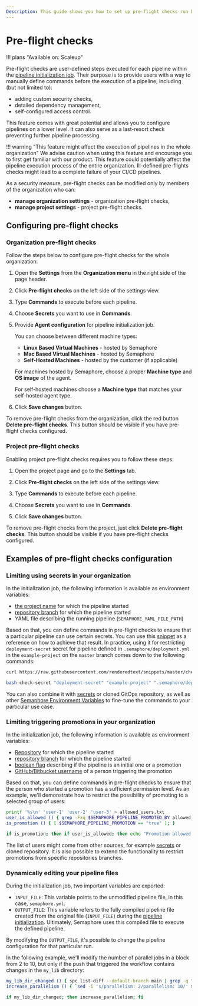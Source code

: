 ```yaml
---
Description: This guide shows you how to set up pre-flight checks run before each pipeline in Semaphore.
---
```


# Pre-flight checks

!!! plans "Available on: <span class="plans-box">Scaleup</span>"

Pre-flight checks are user-defined steps executed for each pipeline within the 
[pipeline initialization job](/reference/pipeline-initialization/). Their purpose is to provide 
users with a way to manually define commands before the execution of a pipeline, 
including (but not limited to):

- adding custom security checks,
- detailed dependency management,
- self-configured access control.

This feature comes with great potential and allows you to configure pipelines on a lower 
level. It can also serve as a last-resort check preventing further pipeline processing.

!!! warning "This feature might affect the execution of pipelines in the whole organization" 
    We advise caution when using this feature and encourage you to first get familiar with our product. 
    This feature could potentially affect the pipeline execution process of the entire organization. 
    Ill-defined pre-flights checks might lead to a complete failure of your CI/CD pipelines.

As a security measure, pre-flight checks can be modified only by members of the organization who can:

- **manage organization settings** - organization pre-flight checks,
- **manage project settings** - project pre-flight checks.

## Configuring pre-flight checks

### Organization pre-flight checks

Follow the steps below to configure pre-flight checks for the whole organization:

1. Open the **Settings** from the **Organization menu** in the right side of the page header.

2. Click **Pre-flight checks** on the left side of the settings view.

3. Type **Commands** to execute before each pipeline. 

4. Choose **Secrets** you want to use in **Commands**. 

5. Provide **Agent configuration** for pipeline initialization job. 

    You can choose between different machine types:

    - **Linux Based Virtual Machines** - hosted by Semaphore
    - **Mac Based Virtual Machines** - hosted by Semaphore
    - **Self-Hosted Machines** - hosted by the customer (if applicable)

    For machines hosted by Semaphore, choose a proper **Machine type** and **OS image** 
    of the agent. 
    
    For self-hosted machines choose a **Machine type** that matches your
    self-hosted agent type.

6. Click **Save changes** button.

To remove pre-flight checks from the organization, click the red button
**Delete pre-flight checks**. This button should be visible if you have 
pre-flight checks configured.

### Project pre-flight checks

Enabling project pre-flight checks requires you to follow these steps:

1. Open the project page and go to the **Settings** tab.

2. Click **Pre-flight checks** on the left side of the settings view.

3. Type **Commands** to execute before each pipeline.     

4. Choose **Secrets** you want to use in **Commands**. 

5. Click **Save changes** button.

To remove pre-flight checks from the project, just click **Delete pre-flight checks**.
This button should be visible if you have pre-flight checks configured.

## Examples of pre-flight checks configuration

### Limiting using secrets in your organization

In the initialization job, the following information is available as environment variables:

- [the project name](/ci-cd-environment/environment-variables/#semaphore_project_name) for which the pipeline started
- [repository branch](/ci-cd-environment/environment-variables/#semaphore_git_branch) for which the pipeline started
- YAML file describing the running pipeline (`SEMAPHORE_YAML_FILE_PATH`)

Based on that, you can define commands in pre-flight checks to ensure that
a particular pipeline can use certain secrets. You can use this [snippet](https://raw.githubusercontent.com/renderedtext/snippets/master/check-secret.sh)
as a reference on how to achieve that result. In practice, using it for restricting 
`deployment-secret` secret for pipeline defined in `.semaphore/deployment.yml`
in the `example-project` on the `master` branch comes down to the following commands:

```bash
curl https://raw.githubusercontent.com/renderedtext/snippets/master/check-secret.sh -o check-secret

bash check-secret "deployment-secret" "example-project" ".semaphore/deployment.yml" "master"
```

You can also combine it with [secrets](/essentials/using-secrets/) or cloned GitOps repository,
as well as other [Semaphore Environment Variables](/ci-cd-environment/environment-variables)
to fine-tune the commands to your particular use case. 

### Limiting triggering promotions in your organization

In the initialization job, the following information is available as environment variables:

- [Repository](/ci-cd-environment/environment-variables/#semaphore_git_repo_slug) for which the pipeline started
- [repository branch](/ci-cd-environment/environment-variables/#semaphore_git_branch) for which the pipeline started
- [boolean flag](/ci-cd-environment/environment-variables/#semaphore_pipeline_promotion) describing if the pipeline is an initial one or a promotion
- [GitHub/Bitbucket username](/ci-cd-environment/environment-variables/#semaphore_pipeline_promoted_by) of a person triggering the promotion

Based on that, you can define commands in pre-flight checks to ensure that the person who 
started a promotion has a sufficient permission level. As an example, we'll demonstrate 
how to restrict the possibility of promoting to a selected group of users:

```bash
printf '%s\n' 'user-1' 'user-2' 'user-3' > allowed_users.txt
user_is_allowed () { grep -Fxq $SEMAPHORE_PIPELINE_PROMOTED_BY allowed_users.txt; }
is_promotion () { [ $SEMAPHORE_PIPELINE_PROMOTION == "true" ]; }

if is_promotion; then if user_is_allowed; then echo "Promotion allowed."; else false; fi; else echo "Initial pipelines are allowed."; fi
```

The list of users might come from other sources, for example [secrets](/essentials/using-secrets)
or cloned repository. It is also possible to extend the functionality
to restrict promotions from specific repositories branches. 

### Dynamically editing your pipeline files

During the initialization job, two important variables are exported:

- `INPUT_FILE`: This variable points to the unmodified pipeline file, in this case, `semaphore.yml`.  
- `OUTPUT_FILE`: This variable refers to the fully compiled pipeline file created from the original file (`INPUT_FILE`) during the [pipeline initialization](https://docs.semaphoreci.com/reference/pipeline-initialization/).
Ultimately, Semaphore uses this compiled file to execute the defined pipeline.

By modifying the `OUTPUT_FILE`, it's possible to change the pipeline configuration for that particular run.

In the following example, we'll modify the number of parallel jobs in a block from 2 to 10, 
but only if the push that triggered the workflow contains changes in the `my_lib` directory:

```bash
my_lib_dir_changed () { spc list-diff --default-branch main | grep -q "^my_lib/"; }
increase_parallelism () { `sed -i 's/parallelism: 2/parallelism: 10/' $OUTPUT_FILE`; }

if my_lib_dir_changed; then increase_parallelism; fi
```
